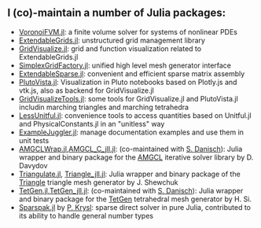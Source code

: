 ## I  (co)-maintain  a number of Julia packages:
- [VoronoiFVM.jl](https://github.com/j-fu/VoronoiFVM.jl): a finite volume solver for systems of nonlinear PDEs
- [ExtendableGrids.jl](https://github.com/j-fu/ExtendableGrids.jl): unstructured grid management library
- [GridVisualize.jl](https://github.com/j-fu/GridVisualize.jl): grid and function visualization related to ExtendableGrids.jl
- [SimplexGridFactory.jl](https://github.com/j-fu/SimplexGridFactory.jl): unified high level  mesh generator interface
- [ExtendableSparse.jl](https://github.com/j-fu/ExtendableSparse.jl): convenient and efficient sparse matrix assembly
- [PlutoVista.jl](https://github.com/j-fu/PlutoVista.jl):  Visualization in Pluto notebooks based on Plotly.js and vtk.js, also as backend for GridVisualize.jl
- [GridVisualizeTools.jl](https://github.com/j-fu/GridVisualizeTools.jl): some tools for GridVisualize.jl and PlutoVista.jl includin marching triangles and marching tetrahedra
- [LessUnitful.jl](https://github.com/j-fu/LessUnitful.jl): convenience tools to access quantities based on Unitful.jl and PhysicalConstants.jl in an "unitless" way
- [ExampleJuggler.jl](https://github.com/j-fu/ExampleJuggler.jl): manage documentation examples and use them in unit tests
- [AMGCLWrap.jl](https://github.com/j-fu/AMGCLWrap.jl),[AMGCL_C_jll.jl](https://github.com/JuliaBinaryWrappers/AMGCL_C_jll.jl): (co-maintained with [S. Danisch](https://github.com/SimonDanisch)):   Julia wrapper and binary package for the [AMGCL](https://github.com/ddemidov/amgcl) iterative solver library by D. Davydov
- [Triangulate.jl](https://github.com/JuliaGeometry/Triangulate.jl),  [Triangle_jll.jl](https://github.com/JuliaBinaryWrappers/Trianglee_jll.jl):  Julia wrapper and binary package of the [Triangle](https://www.cs.cmu.edu/~quake/triangle.html) triangle mesh generator by J. Shewchuk
- [TetGen.jl](https://github.com/JuliaGeometry/TetGen.jl),[TetGen_jll.jl](https://github.com/JuliaBinaryWrappers/TetGen_jll.jl): (co-maintained with [S. Danisch](https://github.com/SimonDanisch)):   Julia wrapper and binary package for the [TetGen](http://www.tetgen.org) tetrahedral mesh generator by H. Si.
- [Sparspak.jl](https://github.com/PetrKryslUCSD/Sparspak.jl) by [P. Krysl](https://github.com/PetrKryslUCSD): sparse direct solver in pure Julia, contributed to its ability to handle general number types


<!--
**j-fu/j-fu** is a ✨ _special_ ✨ repository because its `README.md` (this file) appears on your GitHub profile.

Here are some ideas to get you started:

- 🔭 I’m currently working on ...
- 🌱 I’m currently learning ...
- 👯 I’m looking to collaborate on ...
- 🤔 I’m looking for help with ...
- 💬 Ask me about ...
- 📫 How to reach me: ...
- 😄 Pronouns: ...
- ⚡ Fun fact: ...
-->
